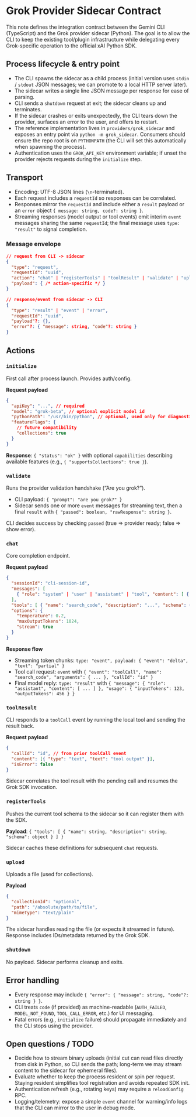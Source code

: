 # Grok Provider Sidecar Contract

This note defines the integration contract between the Gemini CLI (TypeScript) and
the Grok provider sidecar (Python). The goal is to allow the CLI to keep the
existing tool/plugin infrastructure while delegating every Grok-specific operation
to the official xAI Python SDK.

## Process lifecycle & entry point

- The CLI spawns the sidecar as a child process (initial version uses `stdin` /
  `stdout` JSON messages; we can promote to a local HTTP server later).
- The sidecar writes a single line JSON message per response for ease of parsing.
- CLI sends a `shutdown` request at exit; the sidecar cleans up and terminates.
- If the sidecar crashes or exits unexpectedly, the CLI tears down the provider,
  surfaces an error to the user, and offers to restart.
- The reference implementation lives in `providers/grok_sidecar` and exposes an
  entry point via `python -m grok_sidecar`. Consumers should ensure the repo
  root is on `PYTHONPATH` (the CLI will set this automatically when spawning the
  process).
- Authentication uses the `GROK_API_KEY` environment variable; if unset the
  provider rejects requests during the `initialize` step.

## Transport

- Encoding: UTF-8 JSON lines (`\n`-terminated).
- Each request includes a `requestId` so responses can be correlated.
- Responses mirror the `requestId` and include either a `result` payload or an
  `error` object `{ message: string, code?: string }`.
- Streaming responses (model output or tool events) emit interim `event`
  messages sharing the same `requestId`; the final message uses `type: "result"`
  to signal completion.

### Message envelope

```json
// request from CLI -> sidecar
{
  "type": "request",
  "requestId": "uuid",
  "action": "chat" | "registerTools" | "toolResult" | "validate" | "upload" | "shutdown" | ...,
  "payload": { /* action-specific */ }
}

// response/event from sidecar -> CLI
{
  "type": "result" | "event" | "error",
  "requestId": "uuid",
  "payload"?: {},
  "error"?: { "message": string, "code"?: string }
}
```

## Actions

### `initialize`

First call after process launch. Provides auth/config.

**Request payload**

```json
{
  "apiKey": "...", // required
  "model": "grok-beta", // optional explicit model id
  "pythonPath": "/usr/bin/python", // optional, used only for diagnostics
  "featureFlags": {
    // future compatibility
    "collections": true
  }
}
```

**Response**: `{ "status": "ok" }` with optional `capabilities` describing
available features (e.g., `{ "supportsCollections": true }`).

### `validate`

Runs the provider validation handshake (“Are you grok?”).

- CLI payload: `{ "prompt": "are you grok?" }`
- Sidecar sends one or more `event` messages for streaming text, then a final
  `result` with `{ "passed": boolean, "rawResponse": string }`.

CLI decides success by checking `passed` (true => provider ready; false => show error).

### `chat`

Core completion endpoint.

**Request payload**

```json
{
  "sessionId": "cli-session-id",
  "messages": [
    { "role": "system" | "user" | "assistant" | "tool", "content": [ { "type": "text", "text": "..." } ] }
  ],
  "tools": [ { "name": "search_code", "description": "...", "schema": { ... } } ],
  "options": {
    "temperature": 0.2,
    "maxOutputTokens": 1024,
    "stream": true
  }
}
```

**Response flow**

- Streaming token chunks: `type: "event", payload: { "event": "delta", "text": "partial" }`
- Tool call request: `event` with `{ "event": "toolCall", "name": "search_code", "arguments": { ... }, "callId": "id" }`
- Final model reply: `type: "result"` with
  `{ "message": { "role": "assistant", "content": [ ... ] }, "usage": { "inputTokens": 123, "outputTokens": 456 } }`

### `toolResult`

CLI responds to a `toolCall` event by running the local tool and sending the
result back.

**Request payload**

```json
{
  "callId": "id", // from prior toolCall event
  "content": [{ "type": "text", "text": "tool output" }],
  "isError": false
}
```

Sidecar correlates the tool result with the pending call and resumes the Grok SDK invocation.

### `registerTools`

Pushes the current tool schema to the sidecar so it can register them with the SDK.

**Payload**: `{ "tools": [ { "name": string, "description": string, "schema": object } ] }`

Sidecar caches these definitions for subsequent `chat` requests.

### `upload`

Uploads a file (used for collections).

**Payload**

```json
{
  "collectionId": "optional",
  "path": "/absolute/path/to/file",
  "mimeType": "text/plain"
}
```

The sidecar handles reading the file (or expects it streamed in future). Response
includes IDs/metadata returned by the Grok SDK.

### `shutdown`

No payload. Sidecar performs cleanup and exits.

## Error handling

- Every response may include `{ "error": { "message": string, "code"?: string } }`.
- CLI treats `code` (if provided) as machine-readable (`AUTH_FAILED`,
  `MODEL_NOT_FOUND`, `TOOL_CALL_ERROR`, etc.) for UI messaging.
- Fatal errors (e.g., `initialize` failure) should propagate immediately and the
  CLI stops using the provider.

## Open questions / TODO

- Decide how to stream binary uploads (initial cut can read files directly from
  disk in Python, so CLI sends the path; long-term we may stream content to the
  sidecar for ephemeral files).
- Evaluate whether to keep the process resident or spin per request. Staying
  resident simplifies tool registration and avoids repeated SDK init.
- Authentication refresh (e.g., rotating keys) may require a `reloadConfig` RPC.
- Logging/telemetry: expose a simple `event` channel for warning/info logs that
  the CLI can mirror to the user in debug mode.
